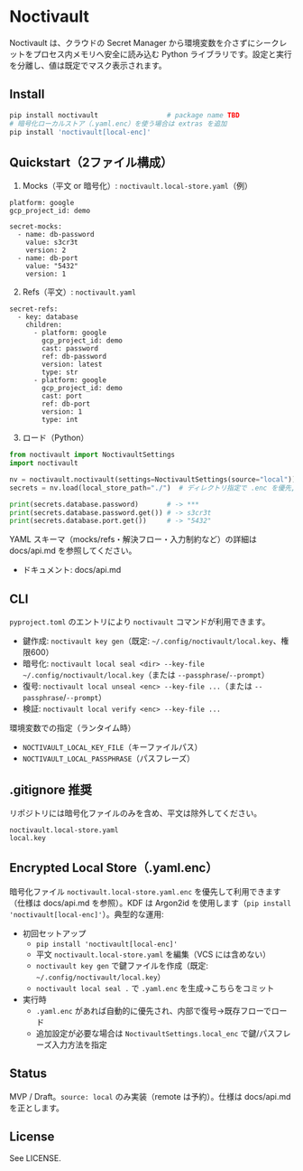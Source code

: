 # Noctivault

Noctivault は、クラウドの Secret Manager から環境変数を介さずにシークレットをプロセス内メモリへ安全に読み込む Python ライブラリです。設定と実行を分離し、値は既定でマスク表示されます。

## Install

```bash
pip install noctivault                 # package name TBD
# 暗号化ローカルストア（.yaml.enc）を使う場合は extras を追加
pip install 'noctivault[local-enc]'
```

## Quickstart（2ファイル構成）

1) Mocks（平文 or 暗号化）: `noctivault.local-store.yaml`（例）

```
platform: google
gcp_project_id: demo

secret-mocks:
  - name: db-password
    value: s3cr3t
    version: 2
  - name: db-port
    value: "5432"
    version: 1
```

2) Refs（平文）: `noctivault.yaml`

```
secret-refs:
  - key: database
    children:
      - platform: google
        gcp_project_id: demo
        cast: password
        ref: db-password
        version: latest
        type: str
      - platform: google
        gcp_project_id: demo
        cast: port
        ref: db-port
        version: 1
        type: int
```

3) ロード（Python）

```python
from noctivault import NoctivaultSettings
import noctivault

nv = noctivault.noctivault(settings=NoctivaultSettings(source="local"))
secrets = nv.load(local_store_path="./")  # ディレクトリ指定で .enc を優先, なければ .yaml

print(secrets.database.password)       # -> ***
print(secrets.database.password.get()) # -> s3cr3t
print(secrets.database.port.get())     # -> "5432"
```

YAML スキーマ（mocks/refs・解決フロー・入力制約など）の詳細は docs/api.md を参照してください。

- ドキュメント: docs/api.md

## CLI

`pyproject.toml` のエントリにより `noctivault` コマンドが利用できます。

- 鍵作成: `noctivault key gen`（既定: `~/.config/noctivault/local.key`、権限600）
- 暗号化: `noctivault local seal <dir> --key-file ~/.config/noctivault/local.key`（または `--passphrase`/`--prompt`）
- 復号: `noctivault local unseal <enc> --key-file ...`（または `--passphrase`/`--prompt`）
- 検証: `noctivault local verify <enc> --key-file ...`

環境変数での指定（ランタイム時）

- `NOCTIVAULT_LOCAL_KEY_FILE`（キーファイルパス）
- `NOCTIVAULT_LOCAL_PASSPHRASE`（パスフレーズ）

## .gitignore 推奨

リポジトリには暗号化ファイルのみを含め、平文は除外してください。

```
noctivault.local-store.yaml
local.key
```

## Encrypted Local Store（.yaml.enc）

暗号化ファイル `noctivault.local-store.yaml.enc` を優先して利用できます（仕様は docs/api.md を参照）。KDF は Argon2id を使用します（`pip install 'noctivault[local-enc]'`）。典型的な運用:

- 初回セットアップ
  - `pip install 'noctivault[local-enc]'`
  - 平文 `noctivault.local-store.yaml` を編集（VCS には含めない）
  - `noctivault key gen` で鍵ファイルを作成（既定: `~/.config/noctivault/local.key`）
  - `noctivault local seal .` で `.yaml.enc` を生成→こちらをコミット
- 実行時
  - `.yaml.enc` があれば自動的に優先され、内部で復号→既存フローでロード
  - 追加設定が必要な場合は `NoctivaultSettings.local_enc` で鍵/パスフレーズ入力方法を指定

## Status

MVP / Draft。`source: local` のみ実装（remote は予約）。仕様は docs/api.md を正とします。

<!-- Dev helper commands intentionally omitted (no Makefile). -->

## License

See LICENSE.
